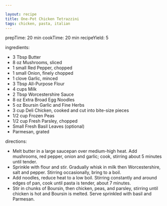 ```yaml
---

layout: recipe
title: One-Pot Chicken Tetrazzini
tags: chicken, pasta, italian
---
```



prepTime: 20 min
cookTime: 20 min
recipeYield: 5

ingredients:
- 3 Tbsp Butter
- 8 oz Mushrooms, sliced
- 1 small Red Pepper, chopped
- 1 small Onion, finely chopped
- 1 clove Garlic, minced
- 3 Tbsp All-Purpose Flour
- 4 cups Milk
- 2 Tbsp Worcestershire Sauce
- 8 oz Extra Broad Egg Noodles
- 5 oz Boursin Garlic and Fine Herbs
- 3 cup Deli Chicken, cooked and cut into bite-size pieces
- 1/2 cup Frozen Peas
- 1/2 cup Fresh Parsley, chopped
- Small Fresh Basil Leaves (optional)
- Parmesan, grated


directions:
- Melt butter in a large saucepan over medium-high heat. Add mushrooms, red pepper, onion and garlic; cook, stirring about 5 minutes until tender.
- Sprinkle with flour and stir. Gradually whisk in milk then Worcestershire, salt and pepper. Stirring occasionally, bring to a boil.
- Add noodles, reduce heat to a low boil. Stirring constantly and around edges of pan, cook until pasta is tender, about 7 minutes.
- Stir in chunks of Boursin, then chicken, peas, and parsley, stirring until chicken is hot and Boursin is melted. Serve sprinkled with basil and Parmesan.
